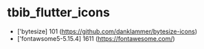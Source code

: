 # tbib_flutter_icons

* ['bytesize] 101 (https://github.com/danklammer/bytesize-icons)
* ['fontawsome5-5.15.4] 1611 (https://fontawesome.com/)
